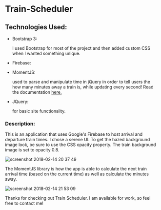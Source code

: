 # Train-Scheduler

<h2>Technologies Used: </h2>
  <ul>
    <li>Bootstrap 3: </li><p>I used Bootstrap for most of the project and then added custom CSS when I wanted something unique.</p>
    <li>Firebase: </li><p></p>
    <li>MomentJS: </li><p>used to parse and manipulate time in jQuery in order to tell users the how many minutes away a train is, while updating every second!  Read the documentation <a href="https://momentjs.com/">here.</a></p>
    <li> JQuery: </li><p>for basic site functionality.</p>
  </ul>

<h3>Description: </h3>

<p>This is an application that uses Google's Firebase to host arrival and departure train times.  I chose a serene UI.  To get the hazed background image look, be sure to use the CSS opacity property.  The train background image is set to opacity 0.8.</p>

![screenshot 2018-02-14 20 37 49](https://user-images.githubusercontent.com/29784328/36236948-0aa3f364-11c7-11e8-8a70-bab8cee16075.png)


<p>The MomentJS library is how the app is able to calculate the next train arrival time (based on the current time) as well as calculate the minutes away. </p>

 ![screenshot 2018-02-14 21 53 09](https://user-images.githubusercontent.com/29784328/36238602-97650928-11d1-11e8-85b6-be1d131c0795.png)



<p>Thanks for checking out Train Scheduler.  I am available for work, so feel free to contact me!</p>
